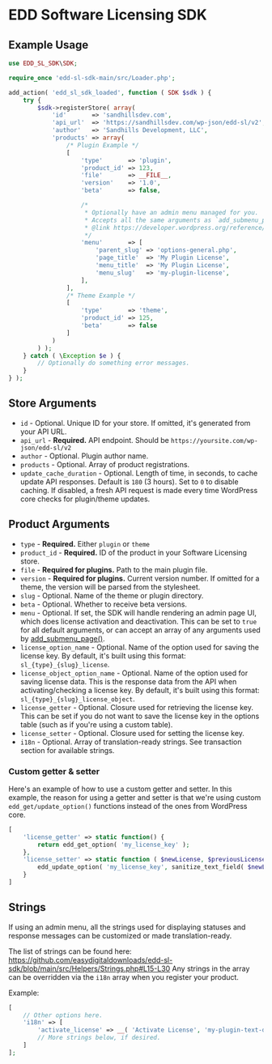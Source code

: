 # EDD Software Licensing SDK

## Example Usage

```php
use EDD_SL_SDK\SDK;

require_once 'edd-sl-sdk-main/src/Loader.php';

add_action( 'edd_sl_sdk_loaded', function ( SDK $sdk ) {
	try {
		$sdk->registerStore( array(
			'id'       => 'sandhillsdev.com',
			'api_url'  => 'https://sandhillsdev.com/wp-json/edd-sl/v2',
			'author'   => 'Sandhills Development, LLC',
			'products' => array(
				/* Plugin Example */
				[
					'type'       => 'plugin',
					'product_id' => 123,
					'file'       => __FILE__,
					'version'    => '1.0',
					'beta'       => false,

					/*
					 * Optionally have an admin menu managed for you. 
					 * Accepts all the same arguments as `add_submenu_page()`
					 * @link https://developer.wordpress.org/reference/functions/add_submenu_page/
					 */
					'menu'       => [
						'parent_slug' => 'options-general.php',
						'page_title'  => 'My Plugin License',
						'menu_title'  => 'My Plugin License',
						'menu_slug'   => 'my-plugin-license',
					],
				],
				/* Theme Example */
				[
					'type'       => 'theme',
					'product_id' => 125,
					'beta'       => false
				]
			)
		) );
	} catch ( \Exception $e ) {
		// Optionally do something error messages.
	}
} );
```

## Store Arguments

- `id` - Optional. Unique ID for your store. If omitted, it's generated from your API URL.
- `api_url` - **Required.** API endpoint. Should be `https://yoursite.com/wp-json/edd-sl/v2`
- `author` - Optional. Plugin author name.
- `products` - Optional. Array of product registrations.
- `update_cache_duration` - Optional. Length of time, in seconds, to cache update API responses. Default is `180` (3 hours). Set to `0` to disable caching. If disabled, a fresh API request is made every time WordPress core checks for plugin/theme updates.

## Product Arguments

- `type` - **Required.** Either `plugin` or `theme`
- `product_id` - **Required.** ID of the product in your Software Licensing store.
- `file` - **Required for plugins.** Path to the main plugin file.
- `version` - **Required for plugins.** Current version number. If omitted for a theme, the version will be parsed from the stylesheet.
- `slug` - Optional. Name of the theme or plugin directory.
- `beta` - Optional. Whether to receive beta versions.
- `menu` - Optional. If set, the SDK will handle rendering an admin page UI, which does license activation and deactivation. This can be set to `true` for all default arguments, or can accept an array of any arguments used by [add_submenu_page()](https://developer.wordpress.org/reference/functions/add_submenu_page/).
- `license_option_name` - Optional. Name of the option used for saving the license key. By default, it's built using this format: `sl_{type}_{slug}_license`.
- `license_object_option_name` - Optional. Name of the option used for saving license data. This is the response data from the API when activating/checking a license key. By default, it's built using this format: `sl_{type}_{slug}_license_object`.
- `license_getter` - Optional. Closure used for retrieving the license key. This can be set if you do not want to save the license key in the options table (such as if you're using a custom table).
- `license_setter` - Optional. Closure used for setting the license key.
- `i18n` - Optional. Array of translation-ready strings. See transaction section for available strings.

### Custom getter & setter

Here's an example of how to use a custom getter and setter. In this example, the reason for using a getter and setter is that we're using custom `edd_get/update_option()` functions instead of the ones from WordPress core.

```php 
[
    'license_getter' => static function() {
        return edd_get_option( 'my_license_key' );
    },
    'license_setter' => static function ( $newLicense, $previousLicense ) {
        edd_update_option( 'my_license_key', sanitize_text_field( $newLicense ) );
    }
]
```

## Strings

If using an admin menu, all the strings used for displaying statuses and response messages can be customized or made translation-ready.

The list of strings can be found here: https://github.com/easydigitaldownloads/edd-sl-sdk/blob/main/src/Helpers/Strings.php#L15-L30 Any strings in the array can be overridden via the `i18n` array when you register your product.

Example:

```php
[
    // Other options here.
    'i18n' => [
        'activate_license' => __( 'Activate License', 'my-plugin-text-domain' ),
        // More strings below, if desired.
    ] 
];
```
